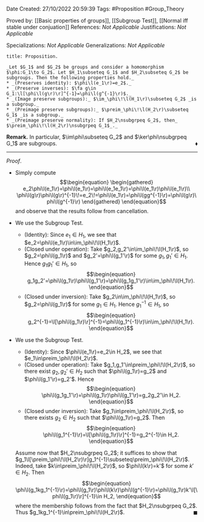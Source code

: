 <div class="topSpace"></div>

Date Created: 27/10/2022 20:59:39
Tags: #Proposition #Group_Theory

Proved by: [[Basic properties of groups]], [[Subgroup Test]], [[Normal iff stable under conjuation]]
References: _Not Applicable_
Justifications: _Not Applicable_

Specializations: _Not Applicable_
Generalizations: _Not Applicable_

``` ad-Proposition
title: Proposition.

_Let $G_1$ and $G_2$ be groups and consider a homomorphism $\phi:G_1\to G_2$. Let $H_1\subseteq G_1$ and $H_2\subseteq G_2$ be subgroups. Then the following properties hold._
* _(Preserves identity): $\phi\l(e_1\r)=e_2$._
* _(Preserve inverses): $\fa g\in G_1:\l[\phi\l(g\r)\r]^{-1}=\phi\l(g^{-1}\r)$._
* _(Image preserve subgroups):_ $\im_\phi\!\l(H_1\r)\subseteq G_2$ _is a subgroup._
* _(Preimage preserve subgroups):_ $\preim_\phi\!\l(H_2\r)\subseteq G_1$ _is a subgroup._
* _(Preimage preserve normality): If $H_2\nsubgrpeq G_2$, then_ $\preim_\phi\!\l(H_2\r)\nsubgrpeq G_1$_._

```

**Remark.** In particular, $\im\phi\subseteq G_2$ and $\ker\phi\nsubgrpeq G_1$ are subgroups.<span style="float:right;">$\blacklozenge$</span>

---

_Proof_.
* Simply compute
$$\begin{equation}
    \begin{gathered}
        e_2\phi\l(e_1\r)=\phi\l(e_1\r)=\phi\l(e_1e_1\r)=\phi\l(e_1\r)\phi\l(e_1\r)\\
        \phi\l(g\r)\phi\l(g\r)^{-1}\!=e_2\!=\phi\l(e_1\r)=\phi\l(gg^{-1}\r)=\phi\l(g\r)\phi\l(g^{-1}\r)
    \end{gathered}
\end{equation}$$
and observe that the results follow from cancellation.

* We use the Subgroup Test.
    * (Identity): Since $e_1\in H_1$, we see that $e_2=\phi\l(e_1\r)\in\im_\phi\!\l(H_1\r)$.
    * (Closed under operation): Take $g_2,g_2'\in\im_\phi\!\l(H_1\r)$, so $g_2=\phi\l(g_1\r)$ and $g_2'=\phi\l(g_1'\r)$ for some $g_1,g_1'\in H_1$. Hence $g_1g_1'\in H_1$, so
    $$\begin{equation}
        g_1g_2'=\phi\l(g_1\r)\phi\l(g_1'\r)=\phi\l(g_1g_1'\r)\in\im_\phi\!\l(H_1\r).
    \end{equation}$$
    * (Closed under inversion): Take $g_2\in\im_\phi\!\l(H_1\r)$, so $g_2=\phi\l(g_1\r)$ for some $g_1\in H_1$. Hence $g_1^{-1}\in H_1$, so
    $$\begin{equation}
        g_2^{-1}=\l[\phi\l(g_1\r)\r]^{-1}=\phi\l(g_1^{-1}\r)\in\im_\phi\!\l(H_1\r).
    \end{equation}$$
* We use the Subgroup Test.
    * (Identity): Since $\phi\l(e_1\r)=e_2\in H_2$, we see that $e_1\in\preim_\phi\!\l(H_2\r)$.
    * (Closed under operation): Take $g_1,g_1'\in\preim_\phi\!\l(H_2\r)$, so there exist $g_2,g_2'\in H_2$ such that $\phi\l(g_1\r)=g_2$ and $\phi\l(g_1'\r)=g_2'$. Hence
    $$\begin{equation}
        \phi\l(g_1g_1'\r)=\phi\l(g_1\r)\phi\l(g_1'\r)=g_2g_2'\in H_2.
    \end{equation}$$
    * (Closed under inversion): Take $g_1\in\preim_\phi\!\l(H_2\r)$, so there exists $g_2\in H_2$ such that $\phi\l(g_1\r)=g_2$. Then
    $$\begin{equation}
        \phi\l(g_1^{-1}\r)=\l[\phi\l(g_1\r)\r]^{-1}=g_2^{-1}\in H_2.
    \end{equation}$$

    Assume now that $H_2\nsubgrpeq G_2$; it suffices to show that $g_1\l[\preim_\phi\!\l(H_2\r)\r]g_1^{-1}\subseteq\preim_\phi\!\l(H_2\r)$. Indeed, take $k\in\preim_\phi\!\l(H_2\r)$, so $\phi\l(k\r)=k'$ for some $k'\in H_2$. Then
    $$\begin{equation}
        \phi\l(g_1kg_1^{-1}\r)=\phi\l(g_1\r)\phi\l(k\r)\phi\l(g^{-1}\r)=\phi\l(g_1\r)k'\l[\phi\l(g_1\r)\r]^{-1}\in H_2,
    \end{equation}$$
    where the membership follows from the fact that $H_2\nsubgrpeq G_2$. Thus $g_1kg_1^{-1}\in\preim_\phi\!\l(H_2\r)$.<span style="float:right;">$\blacksquare$</span>
